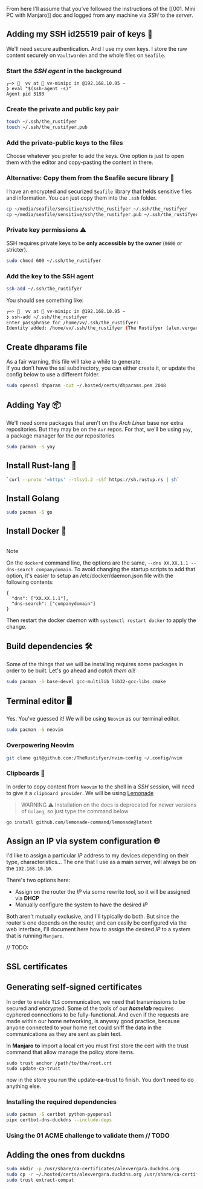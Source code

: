 From here I'll assume that you've followed the instructions of the [[001. Mini PC with Manjaro]] doc and logged from any machine via *SSH* to the *server*.

## Adding my SSH id25519 pair of keys 🔑

We'll need secure authentication. And I use my own keys. I store the raw content securely on `Vaultwarden` and the whole files on `Seafile`. 

### Start the *SSH agent* in the background

```shell
┌─>   vv at  vv-minipc in @192.168.10.95 ~
❯ eval "$(ssh-agent -s)"
Agent pid 3193
```

### Create the private and public key pair

```bash
touch ~/.ssh/the_rustifyer
touch ~/.ssh/the_rustifyer.pub
```

### Add the private-public keys to the files

Choose whatever you prefer to add the keys. One option is just to open them with the editor and copy-pasting the content in there.

### Alternative: Copy them from the Seafile secure library 📕

I have an encrypted and securized `Seafile` library that helds sensitive files and information.
You can just copy them into the `.ssh` folder.

```bash
cp ~/media/seafile/sensitive/ssh/the_rustifyer ~/.ssh/the_rustifyer
cp ~/media/seafile/sensitive/ssh/the_rustifyer.pub ~/.ssh/the_rustifyer.pub
```

### Private key permissions ⚠️

SSH requires private keys to be **only accessible by the owner** (`0600` or stricter).

```bash
sudo chmod 600 ~/.ssh/the_rustifyer
```

### Add the key to the SSH agent

```bash
ssh-add ~/.ssh/the_rustifyer
```

You should see something like:

```bash
┌─>   vv at  vv-minipc in @192.168.10.95 ~
❯ ssh-add ~/.ssh/the_rustifyer
Enter passphrase for /home/vv/.ssh/the_rustifyer:
Identity added: /home/vv/.ssh/the_rustifyer (The Rustifyer (alex.vergara@tuta.io))
```

## Create dhparams file

As a fair warning, this file will take a while to generate.  
If you don’t have the ssl subdirectory, you can either create it, or update the config below to use a different folder.

```bash
sudo openssl dhparam -out ~/.hosted/certs/dhparams.pem 2048
```
## Adding Yay 📦

We'll need some packages that aren't on the *Arch Linux* base nor extra repositories.
But they may be on the `Aur` repos. For that, we'll be using `yay`, a package manager for the *aur* repositories

```bash
sudo pacman -S yay
```

## Install Rust-lang 🦀

```bash
`curl --proto '=https' --tlsv1.2 -sSf https://sh.rustup.rs | sh`
```

## Install Golang

```bash
sudo pacman -S go
```

## Install Docker 🐋

```bash

```

> [!NOTE]
> On the `dockerd` command line, the options are the same, `--dns XX.XX.1.1 --dns-search companydomain`. To avoid changing the startup scripts to add that option, it's easier to setup an /etc/docker/daemon.json file with the following contents:

```
{
  "dns": ["XX.XX.1.1"],
  "dns-search": ["companydomain"]
}
```

Then restart the docker daemon with `systemctl restart docker` to apply the change.

## Build dependencies 🛠️

Some of the things that we will be installing requires some packages in order to be built.
Let's go ahead and *catch them all!*

```bash
sudo pacman -S base-devel gcc-multilib lib32-gcc-libs cmake
```


## Terminal editor 🖥️

Yes. You've guessed it! We will be using `Neovim` as our terminal editor.

```bash
sudo pacman -S neovim
```

### Overpowering Neovim

```bash
git clone git@github.com:/TheRustifyer/nvim-config ~/.config/nvim
```


### Clipboards 📎

In order to copy content from `Neovim` to the shell in a *SSH* session, will need to give it a `clipboard provider`. We will be using [Lemonade](https://github.com/lemonade-command/lemonade)

> WARNING ⚠️
> Installation on the docs is deprecated for newer versions of `Golang`, so just type the command below

```bash
go install github.com/lemonade-command/lemonade@latest
```
## Assign an IP via system configuration 🌐

I'd like to assign a particular *IP* address to my devices depending on their type, characteristics...
The one that I use as a main server, will always be on the `192.168.10.10`.

There's two options here:
- Assign on the router the *IP* via some rewrite tool, so it will be assigned via **DHCP**
- Manually configure the system to have the desired *IP*

Both aren't mutually exclusive, and I'll typically do both. But since the router's one depends on the router, and can easily be configured via the web interface, I'll document here how to assign the desired *IP* to a system that is running `Manjaro`.

// TODO:

## SSL certificates

## Generating self-signed certificates

In order to enable `TLS` communication, we need that transmissions to be secured and encrypted. Some of the tools of our ***homelab*** requires cyphered connections to be fully-functional. And even if the requests are made within our home networking, is anyway good practice, because anyone connected to your home net could sniff the data in the communications as they are sent as plain text.

In **Manjaro** **to** import a local crt you must first store the cert with the trust command that allow manage the policy store items.

```
sudo trust anchor /path/to/the/root.crt
sudo update-ca-trust
```

now in the store you run the update-**ca**-trust to finish. You don't need to do anything else.

### Installing the required dependencies

```bash
sudo pacman -S certbot python-pyopenssl
pipx certbot-dns-duckdns --include-deps
```

### Using the 01 ACME challenge to validate them // TODO

## Adding the ones from duckdns

```bash
sudo mkdir -p /usr/share/ca-certificates/alexvergara.duckdns.org
sudo cp -r ~/.hosted/certs/alexvergara.duckdns.org /usr/share/ca-certificates/alexvergara.duckdns.org
sudo trust extract-compat
```

